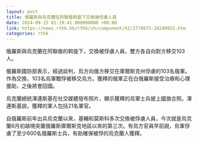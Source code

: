 ```yaml
---
layout: post
title: 俄羅斯與烏克蘭在阿聯酋斡旋下交換被俘虜人員
date: 2024-09-15 01:19:41.000000000 +08:00
link: https://news.rthk.hk/rthk/ch/component/k2/1770673-20240915.htm
categories: rthk
---
```


俄羅斯與烏克蘭在阿聯酋的斡旋下，交換被俘虜人員，雙方各自向對方移交103人。

俄羅斯國防部表示，經過談判，烏方向俄方移交在庫爾斯克州俘虜的103名俄軍。作為交換，103名烏軍戰俘被移交烏方。獲釋的俄軍正在白俄羅斯接受治療和心理援助，之後將會回國。

烏克蘭總統澤連斯基在社交媒體發布照片，顯示獲釋的烏軍士兵披上國旗合照。澤連斯基說，獲釋的軍人包括21名軍官。

自俄羅斯前年出兵烏克蘭以來，基輔和莫斯科多次交換被俘虜人員，今次就是烏克蘭8月初越境突襲俄羅斯庫爾斯克地區以來的第三次。有烏方官員早前說，烏軍俘虜了至少600名俄羅斯士兵，有助確保被俘的烏克蘭人獲釋。
